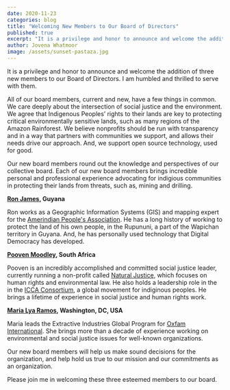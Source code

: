 ```yaml
---
date: 2020-11-23
categories: blog
title: "Welcoming New Members to Our Board of Directors"
published: true
excerpt: "It is a privilege and honor to announce and welcome the addition of three new members to our Board of Directors."
author: Jovena Whatmoor
image: /assets/sunset-pastaza.jpg
---
```

It is a privilege and honor to announce and welcome the addition of three new
members to our Board of Directors. I am humbled and thrilled to serve with them.

All of our board members, current and new, have a few things in common. We care
deeply about the intersection of social justice and the environment. We agree
that Indigenous Peoples’ rights to their lands are key to protecting critical
environmentally sensitive lands, such as many regions of the Amazon Rainforest.
We believe nonprofits should be run with transparency and in a way that partners
with communities we support, and allows their needs drive our approach. And, we
support open source technology, used for good.

Our new board members round out the knowledge and perspectives of our collective
board. Each of our new board members brings incredible personal and professional
experience advocating for indigious communities in protecting their lands from
threats, such as, mining and drilling.

**[Ron James](https://www.digital-democracy.org/team/ron), Guyana**

Ron works as a Geographic Information Systems (GIS) and mapping expert for the
[Amerindian People's Association](https://apaguyana.com/). He has a long history
of working to protect the land of his own people, in the Rupununi, a part of the
Wapichan territory in Guyana. And, he has personally used technology that
Digital Democracy has developed.

**[Pooven Moodley](https://www.digital-democracy.org/team/pooven), South
Africa**

Pooven is an incredibly accomplished and committed social justice leader,
currently running a non-profit called [Natural
Justice](https://naturaljustice.org/), which focuses on human rights and
environmental law. He also holds a leadership role in the in the [ICCA
Consortium](https://www.iccaconsortium.org/), a global movement for indiginous
peoples. He brings a lifetime of experience in social justice and human rights
work.

**[Maria Lya Ramos](https://www.digital-democracy.org/team/maria), Washington,
DC, USA**

Maria leads the Extractive Industries Global Program for [Oxfam
International](https://www.oxfam.org/). She brings more than a decade of
experience working on environmental and social justice issues for well-known
organizations.

Our new board members will help us make sound decisions for the organization,
and help hold us true to our mission and our commitments as an organization.

Please join me in welcoming these three esteemed members to our board.
